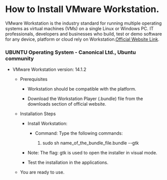 # How to Install VMware Workstation.

 VMware Workstation is the industry standard for running multiple operating systems as virtual machines (VMs) on a single Linux or Windows PC. IT professionals, developers and businesses who build, test or demo software for any device, platform or cloud rely on Workstation.[Official Website Link](https://www.vmware.com/in.html).
 
### UBUNTU Operating System - Canonical Ltd., Ubuntu community

- VMware Workstation version: 14.1.2

	- Prerequisites
		
		- Workstation should be compatible with the platform.
		
		- Download the Workstation Player (.bundle) file from the downloads section of official website.

	- Installation Steps
		
		- Install Workstation:
			
			- Command: Type the following commands:
				
				1) sudo sh name_of_the_bundle_file.bundle --gtk
				
		- Note: The flag: gtk is used to open the installer in visual mode.
		
		- Test the installation in the applications.
		
	- You are ready to use.

